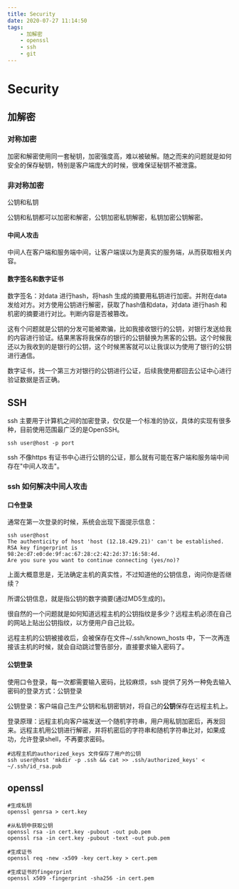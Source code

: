 ```yaml
---
title: Security
date: 2020-07-27 11:14:50
tags:
    - 加解密
    - openssl
    - ssh
    - git
---
```


# Security

## 加解密

### 对称加密

加密和解密使用同一套秘钥，加密强度高，难以被破解。随之而来的问题就是如何安全的保存秘钥，特别是客户端庞大的时候，很难保证秘钥不被泄露。

### 非对称加密

公钥和私钥

公钥和私钥都可以加密和解密，公钥加密私钥解密，私钥加密公钥解密。

#### 中间人攻击

中间人在客户端和服务端中间，让客户端误以为是真实的服务端，从而获取相关内容。

#### 数字签名和数字证书

数字签名：对data 进行hash，将hash 生成的摘要用私钥进行加密。并附在data 发给对方。对方使用公钥进行解密，获取了hash值和data，对data 进行hash 和机密的摘要进行对比。判断内容是否被篡改。

这有个问题就是公钥的分发可能被欺骗，比如我接收银行的公钥，对银行发送给我的内容进行验证。结果黑客将我保存的银行的公钥替换为黑客的公钥。这个时候我还以为我收到的是银行的公钥，这个时候黑客就可以让我误以为使用了银行的公钥进行通信。



数字证书，找一个第三方对银行的公钥进行公证，后续我使用都回去公证中心进行验证数据是否正确。

## SSH

ssh 主要用于计算机之间的加密登录，仅仅是一个标准的协议，具体的实现有很多种，目前使用范围最广泛的是OpenSSH。

```shell
ssh user@host -p port
```

ssh 不像https 有证书中心进行公钥的公证，那么就有可能在客户端和服务端中间存在"中间人攻击"。

### ssh 如何解决中间人攻击

#### 口令登录

通常在第一次登录的时候，系统会出现下面提示信息：

```shell
ssh user@host
The authenticity of host 'host (12.18.429.21)' can't be established.
RSA key fingerprint is 98:2e:d7:e0:de:9f:ac:67:28:c2:42:2d:37:16:58:4d.
Are you sure you want to continue connecting (yes/no)?
```

上面大概意思是，无法确定主机的真实性，不过知道他的公钥信息，询问你是否继续？

所谓公钥信息，就是指公钥的数字摘要(通过MD5生成的)。

很自然的一个问题就是如何知道远程主机的公钥指纹是多少？远程主机必须在自己的网站上贴出公钥指纹，以方便用户自己比较。

远程主机的公钥被接收后，会被保存在文件~/.ssh/known_hosts 中，下一次再连接该主机的时候，就会自动跳过警告部分，直接要求输入密码了。

#### 公钥登录

使用口令登录，每一次都需要输入密码，比较麻烦，ssh 提供了另外一种免去输入密码的登录方式：公钥登录

公钥登录：客户端自己生产公钥和私钥密钥对，将自己的**公钥**保存在远程主机上。

登录原理：远程主机向客户端发送一个随机字符串，用户用私钥加密后，再发回来。远程主机用公钥进行解密，并将机密后的字符串和随机字符串比对，如果成功，允许登录shell，不再要求密码。

```shell
#远程主机的authorized_keys 文件保存了用户的公钥
ssh user@host 'mkdir -p .ssh && cat >> .ssh/authorized_keys' < ~/.ssh/id_rsa.pub
```



## openssl

```shell
#生成私钥
openssl genrsa > cert.key

#从私钥中获取公钥
openssl rsa -in cert.key -pubout -out pub.pem
openssl rsa -in cert.key -pubout -text -out pub.pem

#生成证书
openssl req -new -x509 -key cert.key > cert.pem

#生成证书的fingerprint
openssl x509 -fingerprint -sha256 -in cert.pem
```